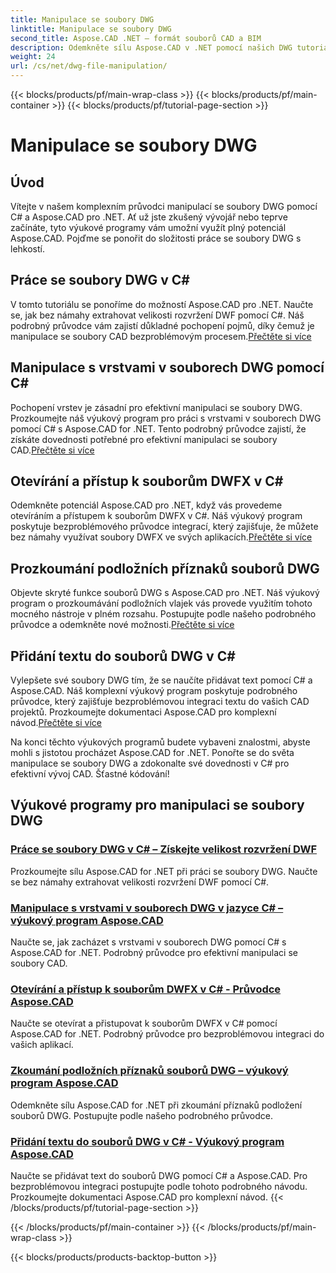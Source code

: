 ```yaml
---
title: Manipulace se soubory DWG
linktitle: Manipulace se soubory DWG
second_title: Aspose.CAD .NET – formát souborů CAD a BIM
description: Odemkněte sílu Aspose.CAD v .NET pomocí našich DWG tutoriálů. Master C# pro efektivní zpracování CAD, bezproblémové extrahování velikostí rozvržení DWF.
weight: 24
url: /cs/net/dwg-file-manipulation/
---
```


{{< blocks/products/pf/main-wrap-class >}}
{{< blocks/products/pf/main-container >}}
{{< blocks/products/pf/tutorial-page-section >}}

# Manipulace se soubory DWG


## Úvod

Vítejte v našem komplexním průvodci manipulací se soubory DWG pomocí C# a Aspose.CAD pro .NET. Ať už jste zkušený vývojář nebo teprve začínáte, tyto výukové programy vám umožní využít plný potenciál Aspose.CAD. Pojďme se ponořit do složitosti práce se soubory DWG s lehkostí.

## Práce se soubory DWG v C#
 V tomto tutoriálu se ponoříme do možností Aspose.CAD pro .NET. Naučte se, jak bez námahy extrahovat velikosti rozvržení DWF pomocí C#. Náš podrobný průvodce vám zajistí důkladné pochopení pojmů, díky čemuž je manipulace se soubory CAD bezproblémovým procesem.[Přečtěte si více](./get-size-of-dwf-layout/)

## Manipulace s vrstvami v souborech DWG pomocí C#
Pochopení vrstev je zásadní pro efektivní manipulaci se soubory DWG. Prozkoumejte náš výukový program pro práci s vrstvami v souborech DWG pomocí C# s Aspose.CAD for .NET. Tento podrobný průvodce zajistí, že získáte dovednosti potřebné pro efektivní manipulaci se soubory CAD.[Přečtěte si více](./support-of-layers/)

## Otevírání a přístup k souborům DWFX v C#
 Odemkněte potenciál Aspose.CAD pro .NET, když vás provedeme otevíráním a přístupem k souborům DWFX v C#. Náš výukový program poskytuje bezproblémového průvodce integrací, který zajišťuje, že můžete bez námahy využívat soubory DWFX ve svých aplikacích.[Přečtěte si více](./opening-and-accessing-dwfx-files/)

## Prozkoumání podložních příznaků souborů DWG
 Objevte skryté funkce souborů DWG s Aspose.CAD pro .NET. Náš výukový program o prozkoumávání podložních vlajek vás provede využitím tohoto mocného nástroje v plném rozsahu. Postupujte podle našeho podrobného průvodce a odemkněte nové možnosti.[Přečtěte si více](./exploring-underlay-flags-of-dwg/)

## Přidání textu do souborů DWG v C# 
Vylepšete své soubory DWG tím, že se naučíte přidávat text pomocí C# a Aspose.CAD. Náš komplexní výukový program poskytuje podrobného průvodce, který zajišťuje bezproblémovou integraci textu do vašich CAD projektů. Prozkoumejte dokumentaci Aspose.CAD pro komplexní návod.[Přečtěte si více](./adding-text-to-dwg/)

Na konci těchto výukových programů budete vybaveni znalostmi, abyste mohli s jistotou procházet Aspose.CAD for .NET. Ponořte se do světa manipulace se soubory DWG a zdokonalte své dovednosti v C# pro efektivní vývoj CAD. Šťastné kódování!
## Výukové programy pro manipulaci se soubory DWG
### [Práce se soubory DWG v C# – Získejte velikost rozvržení DWF](./get-size-of-dwf-layout/)
Prozkoumejte sílu Aspose.CAD for .NET při práci se soubory DWG. Naučte se bez námahy extrahovat velikosti rozvržení DWF pomocí C#.
### [Manipulace s vrstvami v souborech DWG v jazyce C# – výukový program Aspose.CAD](./support-of-layers/)
Naučte se, jak zacházet s vrstvami v souborech DWG pomocí C# s Aspose.CAD for .NET. Podrobný průvodce pro efektivní manipulaci se soubory CAD.
### [Otevírání a přístup k souborům DWFX v C# - Průvodce Aspose.CAD](./opening-and-accessing-dwfx-files/)
Naučte se otevírat a přistupovat k souborům DWFX v C# pomocí Aspose.CAD for .NET. Podrobný průvodce pro bezproblémovou integraci do vašich aplikací.
### [Zkoumání podložních příznaků souborů DWG – výukový program Aspose.CAD](./exploring-underlay-flags-of-dwg/)
Odemkněte sílu Aspose.CAD for .NET při zkoumání příznaků podložení souborů DWG. Postupujte podle našeho podrobného průvodce.
### [Přidání textu do souborů DWG v C# - Výukový program Aspose.CAD](./adding-text-to-dwg/)
Naučte se přidávat text do souborů DWG pomocí C# a Aspose.CAD. Pro bezproblémovou integraci postupujte podle tohoto podrobného návodu. Prozkoumejte dokumentaci Aspose.CAD pro komplexní návod.
{{< /blocks/products/pf/tutorial-page-section >}}

{{< /blocks/products/pf/main-container >}}
{{< /blocks/products/pf/main-wrap-class >}}

{{< blocks/products/products-backtop-button >}}
